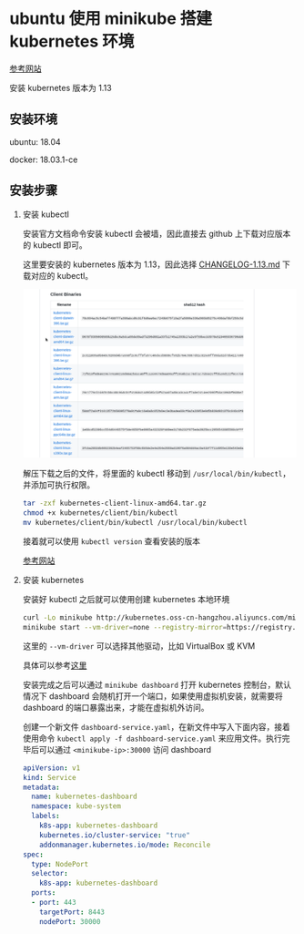 # ubuntu 使用 minikube 搭建 kubernetes 环境

[参考网站](https://yq.aliyun.com/articles/221687)

安装 kubernetes 版本为 1.13

## 安装环境

ubuntu: 18.04

docker: 18.03.1-ce

## 安装步骤

1. 安装 kubectl

    安装官方文档命令安装 kubectl 会被墙，因此直接去 github 上下载对应版本的 kubectl 即可。

    这里要安装的 kubernetes 版本为 1.13，因此选择 [CHANGELOG-1.13.md](https://github.com/kubernetes/kubernetes/blob/master/CHANGELOG-1.13.md) 下载对应的 kubectl。

    ![](./img/kubectl-client.png)

    解压下载之后的文件，将里面的 kubectl 移动到 `/usr/local/bin/kubectl`，并添加可执行权限。

    ```sh
    tar -zxf kubernetes-client-linux-amd64.tar.gz
    chmod +x kubernetes/client/bin/kubectl 
    mv kubernetes/client/bin/kubectl /usr/local/bin/kubectl
    ```

    接着就可以使用 `kubectl version` 查看安装的版本

    [参考网站](https://blog.csdn.net/faryang/article/details/79427573)

2. 安装 kubernetes

    安装好 kubectl 之后就可以使用创建 kubernetes 本地环境

    ```sh
    curl -Lo minikube http://kubernetes.oss-cn-hangzhou.aliyuncs.com/minikube/releases/v0.35.0/minikube-linux-amd64 && chmod +x minikube && sudo mv minikube /usr/local/bin/
    minikube start --vm-driver=none --registry-mirror=https://registry.docker-cn.com
    ```

    这里的 `--vm-driver` 可以选择其他驱动，比如 VirtualBox 或 KVM

    具体可以参考[这里](https://yq.aliyun.com/articles/221687)

    安装完成之后可以通过 `minikube dashboard` 打开 kubernetes 控制台，默认情况下 dashboard 会随机打开一个端口，如果使用虚拟机安装，就需要将 dashboard 的端口暴露出来，才能在虚拟机外访问。

    创建一个新文件 `dashboard-service.yaml`，在新文件中写入下面内容，接着使用命令 `kubectl apply -f dashboard-service.yaml` 来应用文件。执行完毕后可以通过 `<minikube-ip>:30000` 访问 dashboard

    ```yaml
    apiVersion: v1
    kind: Service
    metadata:
      name: kubernetes-dashboard
      namespace: kube-system
      labels:
        k8s-app: kubernetes-dashboard
        kubernetes.io/cluster-service: "true"
        addonmanager.kubernetes.io/mode: Reconcile
    spec:
      type: NodePort
      selector:
        k8s-app: kubernetes-dashboard
      ports:
      - port: 443
        targetPort: 8443
        nodePort: 30000
    ```
